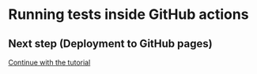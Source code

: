 # Running tests inside GitHub actions

## Next step (Deployment to GitHub pages)
[Continue with the tutorial](deployment-to-github-pages.md)
